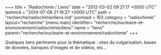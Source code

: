 +++
title = "Radiochimie / Liens"
date = "2012-03-02 09:21:17 +0000 UTC"
lastmod = "2014-07-08 21:19:27 +0000 UTC"
path = "recherche/radiochimie/liens.md"
joomlaid = 163
category = "radiochimie"
layout="recherche"
[menu.main]
  identifier= "recherche/nucleaire-et-environnement/radiochimie/liens"
  name = "liens"
  parent="recherche/nucleaire-et-environnement/radiochimie"
+++
<p>Quelques liens pertinents pour la thématique : sites du vulgarisation, bases de données, banques d'images et de vidéos, etc...</p>